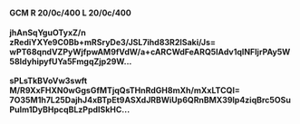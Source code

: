 #### GCM R 20/0c/400 L 20/0c/400
**jhAnSqYguOTyxZ/n**<br/>**zRediYXYe9C0Bb+mRSryDe3/JSL7ihd83R2ISaki/Js=**<br/>**wPT68qndVZPyWjfpwAM9fVdW/a+cARCWdFeARQ5lAdv1qlNFljrPAy5W58IdyhipyfUYa5FmgqZjp29W...**<br/><br/>
**sPLsTkBVoVw3swft**<br/>**M/R9XxFHXN0wGgsGfMTjqQsTHnRdGH8mXh/mXxLTCQI=**<br/>**7O35M1h7L25DajhJ4xBTpEt9ASXdJRBWiUp6QRnBMX39lp4ziqBrc5OSuPuIm1DyBHpcqBLzPpdISkHC...**